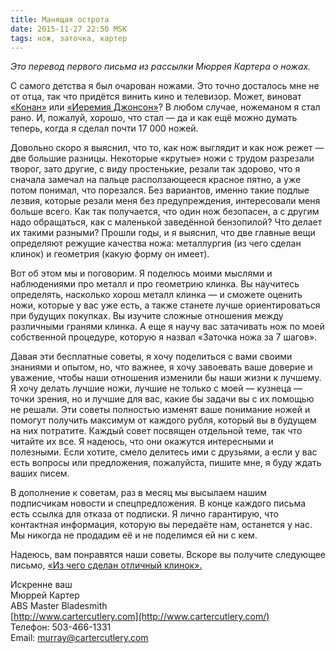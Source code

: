 ```yaml
---
title: Манящая острота
date: 2015-11-27 22:50 MSK
tags: нож, заточка, картер 
---
```


*Это перевод первого письма из рассылки Мюррея Картера о ножах.*

С самого детства я был очарован ножами. Это точно досталось мне не от отца, так что придётся винить кино и телевизор. Может, виноват [«Конан»](http://www.imdb.com/title/tt0082198/) или [«Иеремия Джонсон»](http://www.imdb.com/title/tt0068762/)? В любом случае, ножеманом я стал рано. И, пожалуй, хорошо, что стал — да и как ещё можно думать теперь, когда я сделал почти 17&nbsp;000 ножей. 

Довольно скоро я выяснил, что то, как нож выглядит и как нож режет — две большие разницы. Некоторые «крутые» ножи с трудом разрезали творог, зато другие, с виду простенькие, резали так здорово, что я сначала замечал на пальце расползающееся красное пятно, а уже потом понимал, что порезался. Без вариантов, именно такие подлые лезвия, которые резали меня без предупреждения, интересовали меня больше всего. Как так получается, что один нож безопасен, а с другим надо обращаться, как с маленькой заведённой бензопилой? Что делает их такими разными? Прошли годы, и я выяснил, что две главные вещи определяют режущие качества ножа: металлургия (из чего сделан клинок) и геометрия (какую форму он имеет). 

Вот об этом мы и поговорим. Я поделюсь моими мыслями и наблюдениями про металл и про геометрию клинка. Вы научитесь определять, насколько хорош металл клинка — и сможете оценить ножи, которые у вас уже есть, а также станете лучше ориентироваться при будущих покупках. Вы изучите сложные отношения между различными гранями клинка. А еще я научу вас затачивать нож по моей собственной процедуре, которую я назвал «Заточка ножа за 7 шагов».

Давая эти бесплатные советы, я хочу поделиться с вами своими знаниями и опытом, но, что важнее, я хочу завоевать ваше доверие и уважение, чтобы наши отношения изменили бы наши жизни к лучшему. Я хочу делать лучшие ножи, лучшие не только с моей — кузнеца — точки зрения, но и лучшие для вас, какие бы задачи вы с их помощью не решали. 
Эти советы полностью изменят ваше понимание ножей и помогут получить максимум от каждого рубля, который вы в будущем на них потратите. Каждый совет посвящен отдельной теме, так что читайте их все. Я надеюсь, что они окажутся интересными и полезными. Если хотите, смело делитесь ими с друзьями, а если у вас есть вопросы или предложения, пожалуйста, пишите мне, я буду ждать ваших писем.  

В дополнение к советам, раз в месяц мы высылаем нашим подписчикам новости и спецпредложения. В конце каждого письма есть ссылка для отказа от подписки. Я лично гарантирую, что контактная информация, которую вы передаёте нам, останется у нас. Мы никогда не продадим её и не поделимся ей ни с кем. 

Надеюсь, вам понравятся наши советы. Вскоре вы получите следующее письмо, [«Из чего сделан отличный клинок».](/2015-11-29-carter-o-nozhah-2/)  

Искренне ваш<br> 
Мюррей Картер<br>
ABS Master Bladesmith<br> 
[http://www.cartercutlery.com](http://www.cartercutlery.com/)<br> 
Телефон: 503-466-1331<br> 
Email: murray@cartercutlery.com	


